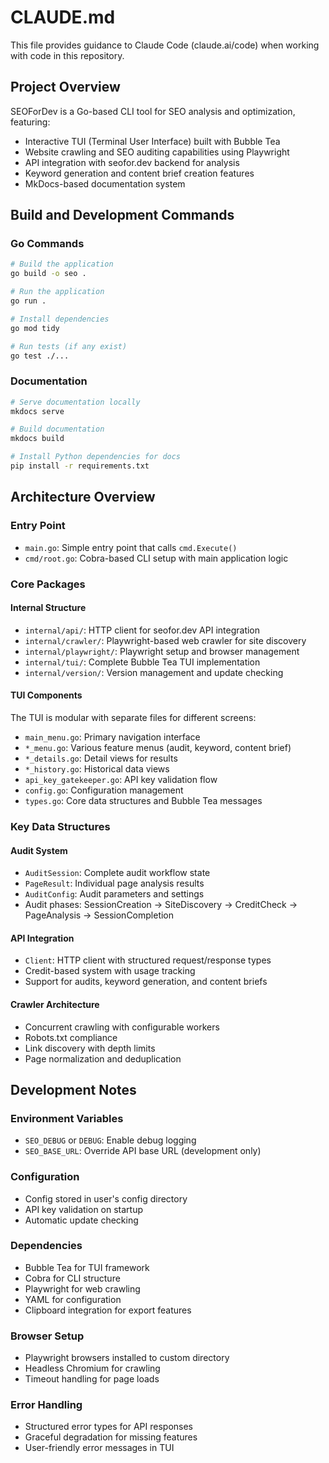 # CLAUDE.md

This file provides guidance to Claude Code (claude.ai/code) when working with code in this repository.

## Project Overview

SEOForDev is a Go-based CLI tool for SEO analysis and optimization, featuring:
- Interactive TUI (Terminal User Interface) built with Bubble Tea
- Website crawling and SEO auditing capabilities using Playwright
- API integration with seofor.dev backend for analysis
- Keyword generation and content brief creation features
- MkDocs-based documentation system

## Build and Development Commands

### Go Commands
```bash
# Build the application
go build -o seo .

# Run the application
go run .

# Install dependencies
go mod tidy

# Run tests (if any exist)
go test ./...
```

### Documentation
```bash
# Serve documentation locally
mkdocs serve

# Build documentation
mkdocs build

# Install Python dependencies for docs
pip install -r requirements.txt
```

## Architecture Overview

### Entry Point
- `main.go`: Simple entry point that calls `cmd.Execute()`
- `cmd/root.go`: Cobra-based CLI setup with main application logic

### Core Packages

#### Internal Structure
- `internal/api/`: HTTP client for seofor.dev API integration
- `internal/crawler/`: Playwright-based web crawler for site discovery
- `internal/playwright/`: Playwright setup and browser management
- `internal/tui/`: Complete Bubble Tea TUI implementation
- `internal/version/`: Version management and update checking

#### TUI Components
The TUI is modular with separate files for different screens:
- `main_menu.go`: Primary navigation interface
- `*_menu.go`: Various feature menus (audit, keyword, content brief)
- `*_details.go`: Detail views for results
- `*_history.go`: Historical data views
- `api_key_gatekeeper.go`: API key validation flow
- `config.go`: Configuration management
- `types.go`: Core data structures and Bubble Tea messages

### Key Data Structures

#### Audit System
- `AuditSession`: Complete audit workflow state
- `PageResult`: Individual page analysis results  
- `AuditConfig`: Audit parameters and settings
- Audit phases: SessionCreation → SiteDiscovery → CreditCheck → PageAnalysis → SessionCompletion

#### API Integration
- `Client`: HTTP client with structured request/response types
- Credit-based system with usage tracking
- Support for audits, keyword generation, and content briefs

#### Crawler Architecture
- Concurrent crawling with configurable workers
- Robots.txt compliance
- Link discovery with depth limits
- Page normalization and deduplication

## Development Notes

### Environment Variables
- `SEO_DEBUG` or `DEBUG`: Enable debug logging
- `SEO_BASE_URL`: Override API base URL (development only)

### Configuration
- Config stored in user's config directory
- API key validation on startup
- Automatic update checking

### Dependencies
- Bubble Tea for TUI framework
- Cobra for CLI structure
- Playwright for web crawling
- YAML for configuration
- Clipboard integration for export features

### Browser Setup
- Playwright browsers installed to custom directory
- Headless Chromium for crawling
- Timeout handling for page loads

### Error Handling
- Structured error types for API responses
- Graceful degradation for missing features
- User-friendly error messages in TUI